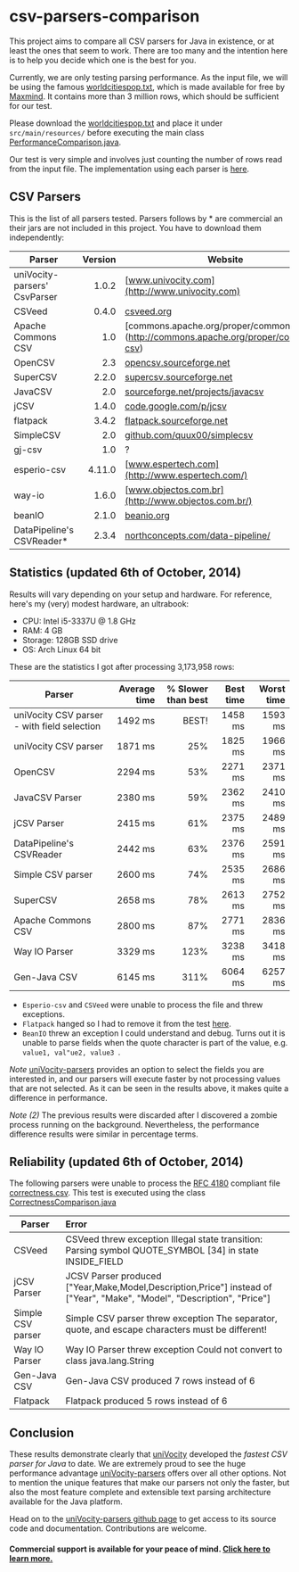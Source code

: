 # csv-parsers-comparison

This project aims to compare all CSV parsers for Java in existence, or at least the ones that seem to work. There are too many and the intention here is to help you decide which one is the best for you.

Currently, we are only testing parsing performance. As the input file, we will be using the famous [worldcitiespop.txt](http://www.maxmind.com/download/worldcities/worldcitiespop.txt.gz), which is made available for free by [Maxmind](http://www.maxmind.com). It contains more than 3 million rows, which should be sufficient for our test.

Please download the [worldcitiespop.txt](http://www.maxmind.com/download/worldcities/worldcitiespop.txt.gz) and place it under `src/main/resources/` before executing the main class [PerformanceComparison.java](./src/main/java/com/univocity/articles/csvcomparison/PerformanceComparison.java).

Our test is very simple and involves just counting the number of rows read from the input file. The implementation using each parser is [here](./src/main/java/com/univocity/articles/csvcomparison/parser). 

## CSV Parsers

This is the list of all parsers tested. Parsers follows by * are commercial an their jars are not included in this project. You have to download them independently:

| Parser                       |   Version | Website                                              |
|------------------------------|----------:|------------------------------------------------------|
| uniVocity-parsers' CsvParser |     1.0.2 | [www.univocity.com](http://www.univocity.com)        |
| CSVeed                       |     0.4.0 | [csveed.org](http://csveed.org)                      |
| Apache Commons CSV           |       1.0 | [commons.apache.org/proper/commons-csv] (http://commons.apache.org/proper/commons-csv) |
| OpenCSV                      |       2.3 | [opencsv.sourceforge.net](http://opencsv.sourceforge.net/)                             |
| SuperCSV                     |     2.2.0 | [supercsv.sourceforge.net](http://supercsv.sourceforge.net/)                           |
| JavaCSV                      |       2.0 | [sourceforge.net/projects/javacsv](http://sourceforge.net/projects/javacsv)            |
| jCSV                         |     1.4.0 | [code.google.com/p/jcsv](https://code.google.com/p/jcsv/)                              |
| flatpack                     |     3.4.2 | [flatpack.sourceforge.net](http://flatpack.sourceforge.net/)                           |
| SimpleCSV                    |       2.0 | [github.com/quux00/simplecsv](https://github.com/quux00/simplecsv)                     |
| gj-csv                       |       1.0 | ?                                                                                      |
| esperio-csv                  |    4.11.0 | [www.espertech.com](http://www.espertech.com/)                                         |
| way-io                       |     1.6.0 | [www.objectos.com.br](http://www.objectos.com.br/)                              |
| beanIO                       |     2.1.0 | [beanio.org](http://beanio.org/)                              |
| DataPipeline's CSVReader*    |     2.3.4 | [northconcepts.com/data-pipeline/](http://northconcepts.com/data-pipeline/)   |



## Statistics (updated 6th of October, 2014)

Results will vary depending on your setup and hardware. For reference, here's my (very) modest hardware, an ultrabook: 

 * CPU: Intel i5-3337U @ 1.8 GHz
 * RAM: 4 GB
 * Storage: 128GB SSD drive
 * OS: Arch Linux 64 bit 

These are the statistics I got after processing 3,173,958 rows:

| Parser                                     | Average time       | % Slower than best | Best time | Worst time |
|--------------------------------------------|-------------------:|-------------------:|----------:|-----------:|
|uniVocity CSV parser - with field selection |  1492 ms           | BEST!              | 1458 ms   | 1593 ms    |
|uniVocity CSV parser                        |  1871 ms           | 25%                | 1825 ms   | 1966 ms    |
|OpenCSV                                     |  2294 ms           | 53%                | 2271 ms   | 2371 ms    |
|JavaCSV Parser                              |  2380 ms           | 59%                | 2362 ms   | 2410 ms    |
|jCSV Parser                                 |  2415 ms           | 61%                | 2375 ms   | 2489 ms    |
|DataPipeline's CSVReader					 |	2442 ms  		  |	63%				   | 2376 ms   | 2591 ms	|
|Simple CSV parser                           |  2600 ms           | 74%                | 2535 ms   | 2686 ms    |
|SuperCSV                                    |  2658 ms           | 78%                | 2613 ms   | 2752 ms    |
|Apache Commons CSV                          |  2800 ms           | 87%                | 2771 ms   | 2836 ms    |
|Way IO Parser                               |  3329 ms           | 123%               | 3238 ms   | 3418 ms    |
|Gen-Java CSV                                |  6145 ms           | 311%               | 6064 ms   | 6257 ms    |

 * `Esperio-csv` and `CSVeed` were unable to process the file and threw exceptions.
 * `Flatpack` hanged so I had to remove it from the test [here](./src/main/java/com/univocity/articles/csvcomparison/parser/Parsers.java).
 * `BeanIO` threw an exception I could understand and debug. Turns out it is unable to parse fields when the quote character is part of the value, e.g. `value1, val"ue2, value3 `. 

*Note* [uniVocity-parsers](http://github.com/uniVocity/univocity-parsers/) provides an option to select the fields you are interested in, and our parsers will execute faster by not processing values that are not selected. As it can be seen in the results above, it makes quite a difference in performance.

*Note (2)* The previous results were discarded after I discovered a zombie process running on the background. Nevertheless, the performance difference results were similar in percentage terms.

## Reliability (updated 6th of October, 2014)

The following parsers were unable to process the [RFC 4180](https://www.rfc-editor.org/rfc/rfc4180.txt) compliant file [correctness.csv](./src/main/resources/correctness.csv). This test is executed using the class [CorrectnessComparison.java](./src/main/java/com/univocity/articles/csvcomparison/CorrectnessComparison.java)

| Parser                                     | Error |
|--------------------------------------------|:------|
|CSVeed										 | CSVeed threw exception Illegal state transition: Parsing symbol QUOTE_SYMBOL [34] in state INSIDE_FIELD |
|jCSV Parser                                 | JCSV Parser produced ["Year,Make,Model,Description,Price"] instead of ["Year", "Make", "Model", "Description", "Price"] |
|Simple CSV parser                           | Simple CSV parser threw exception The separator, quote, and escape characters must be different! |
|Way IO Parser                               | Way IO Parser threw exception Could not convert  to class java.lang.String |
|Gen-Java CSV                                | Gen-Java CSV produced 7 rows instead of 6 |
|Flatpack									 | Flatpack produced 5 rows instead of 6 |

## Conclusion

These results demonstrate clearly that [uniVocity](http://www.univocity.com) developed the *fastest CSV parser for Java* to date. We are extremely proud to see the huge performance advantage [uniVocity-parsers](http://www.univocity.com/pages/about-parsers) offers over all other options. Not to mention the unique features that make our parsers not only the faster, but also the most feature complete and extensible text parsing architecture available for the Java platform.

Head on to the [uniVocity-parsers github page](http://github.com/uniVocity/univocity-parsers/) to get access to its source code and documentation. Contributions are welcome. 

#### Commercial support is available for your peace of mind. [Click here to learn more.](http://www.univocity.com/products/parsers-support)